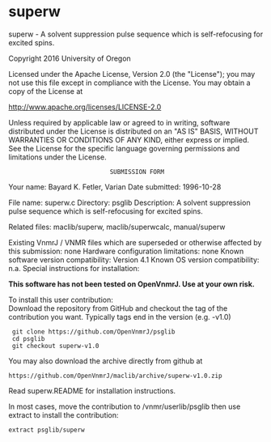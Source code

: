 # superw
 superw - A solvent suppression pulse sequence which is self-refocusing for
 excited spins.

 Copyright 2016 University of Oregon

 Licensed under the Apache License, Version 2.0 (the "License");
 you may not use this file except in compliance with the License.
 You may obtain a copy of the License at

   http://www.apache.org/licenses/LICENSE-2.0

 Unless required by applicable law or agreed to in writing, software
 distributed under the License is distributed on an "AS IS" BASIS,
 WITHOUT WARRANTIES OR CONDITIONS OF ANY KIND, either express or implied.
 See the License for the specific language governing permissions and
 limitations under the License.

                                SUBMISSION FORM

Your name:      Bayard K. Fetler, Varian
Date submitted: 1996-10-28

File name:      superw.c
Directory:      psglib
Description:    A solvent suppression pulse sequence which is self-refocusing
		for excited spins.

Related files:  maclib/superw, maclib/superwcalc, manual/superw

Existing VnmrJ / VNMR files which are superseded or
otherwise affected by this submission:  none
Hardware configuration limitations:     none
Known software version compatibility:   Version 4.1
Known OS version compatibility:         n.a.
Special instructions for installation:

**This software has not been tested on OpenVnmrJ. Use at your own risk.**

To install this user contribution:  
Download the repository from GitHub and checkout the tag of the contribution you want.
Typically tags end in the version (e.g. -v1.0)

     git clone https://github.com/OpenVnmrJ/psglib  
     cd psglib  
     git checkout superw-v1.0


You may also download the archive directly from github at

    https://github.com/OpenVnmrJ/maclib/archive/superw-v1.0.zip

Read superw.README for installation instructions.

In most cases, move the contribution to /vnmr/userlib/psglib 
then use extract to install the contribution:  

    extract psglib/superw